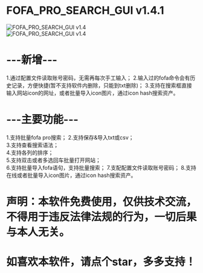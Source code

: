 # FOFA_PRO_SEARCH_GUI v1.4.1

![FOFA_PRO_SEARCH_GUI v1.4](https://github.com/WilliamL71Oi/FOFA_PRO_GUI/blob/master/FOFA_PRO_SEARCH_GUI_v1.4.png)  
![FOFA_PRO_SEARCH_GUI v1.4](https://github.com/WilliamL71Oi/FOFA_PRO_GUI/blob/master/FOFA_PRO_SEARCH_GUI_v1.4%E5%AE%89%E5%85%A8%E6%A3%80%E6%9F%A5.png)    

# ---新增---  
1.通过配置文件读取账号密码，无需再每次手工输入； 
2.输入过的fofa命令会有历史记录，方便快捷(暂不支持软件内删除，只能到txt删除)； 
3.支持在搜索框直接输入网站icon的网址，或者批量导入icon图片，通过icon hash搜索资产。

# ---主要功能---  
1.支持批量fofa pro搜索； 
2.支持保存&导入txt或csv；   
3.支持查看搜索语法；   
4.支持各列的排序；   
5.支持双击或者多选回车批量打开网站；   
6.支持批量导入fofa语句，支持批量搜索； 
7.支配配置文件读取账号密码； 
8.支持在线或者批量导入icon图片，通过icon hash搜索资产。 

# 声明：本软件免费使用，仅供技术交流，不得用于违反法律法规的行为，一切后果与本人无关。  
# 如喜欢本软件，请点个star，多多支持！
